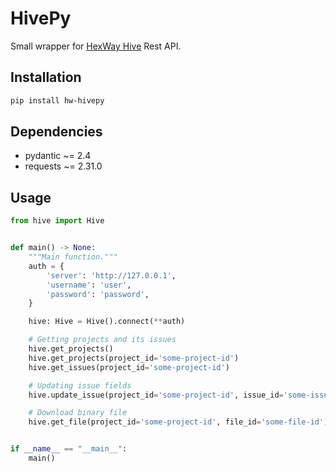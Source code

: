 # HivePy
Small wrapper for [HexWay Hive](https://hexway.io/hive/) Rest API.

## Installation
```bash
pip install hw-hivepy
```

## Dependencies

- pydantic ~= 2.4
- requests ~= 2.31.0

## Usage

```python
from hive import Hive


def main() -> None:
    """Main function."""
    auth = {
        'server': 'http://127.0.0.1',
        'username': 'user',
        'password': 'password',
    }

    hive: Hive = Hive().connect(**auth)

    # Getting projects and its issues
    hive.get_projects()
    hive.get_projects(project_id='some-project-id')
    hive.get_issues(project_id='some-project-id')

    # Updating issue fields
    hive.update_issue(project_id='some-project-id', issue_id='some-issue-id', status='ready')

    # Download binary file
    hive.get_file(project_id='some-project-id', file_id='some-file-id')


if __name__ == "__main__":
    main()

```
